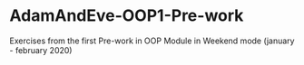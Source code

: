 # AdamAndEve-OOP1-Pre-work
Exercises from the first Pre-work in OOP Module in Weekend mode (january - february 2020)

